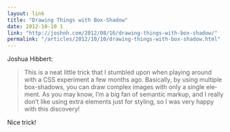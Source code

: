 ```yaml
---
layout: link
title: "Drawing Things with Box-Shadow"
date: 2012-10-10 1
link: "http://joshnh.com/2012/08/16/drawing-things-with-box-shadow/"
permalink: "/articles/2012/10/10/drawing-things-with-box-shadow.html"
---
```


Joshua Hibbert:

> This is a neat little trick that I stumbled upon when play­ing around with a CSS exper­i­ment a few months ago. Basically, by using mul­tiple box-shadows, you can draw com­plex images with only a single ele­ment. As you may know, I’m a big fan of semantic markup, and I really don’t like using extra ele­ments just for styl­ing, so I was very happy with this discovery!

Nice trick!
